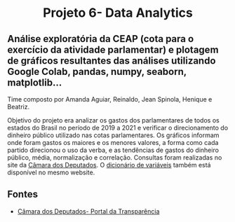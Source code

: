 <h1 align="center">Projeto 6- Data Analytics</h1>

<h2>Análise exploratória da CEAP (cota para o exercício da atividade parlamentar) e plotagem de gráficos resultantes das análises utilizando Google Colab, pandas, numpy, seaborn, matplotlib... </h2> <p>
  
Time composto por Amanda Aguiar, Reinaldo, Jean Spinola, Henique e Beatriz. <p>
  
Objetivo do projeto era analizar os gastos dos parlamentares de todos os estados do Brasil no período de 2019 a 2021 e verificar o direcionamento do dinheiro público utilizado nas cotas parlamentares. Os gráficos informam onde foram gastos os maiores e os menores valores, a forma como cada partido direcionou o uso da verba, e as tendências de gastos do dinheiro público, média, normalização e correlação. Consultas foram realizadas no site da [Câmara dos Deputados](https://www2.camara.leg.br/transparencia/cota-para-exercicio-da-atividade-parlamentar/dados-abertos-cota-parlamentar). O [dicionário de variáveis](https://www2.camara.leg.br/transparencia/cota-para-exercicio-da-atividade-parlamentar/explicacoes-sobre-o-formato-dos-arquivos-xml) também está disponível no mesmo website.
  
## Fontes
* [Câmara dos Deputados- Portal da Transparência](https://www.camara.leg.br/transparencia/)
